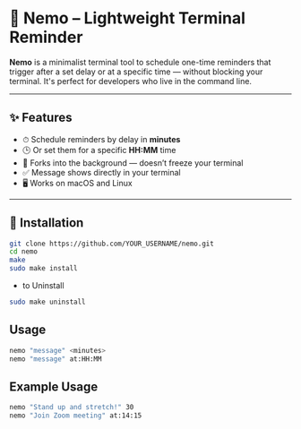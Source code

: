 # 🧠 Nemo – Lightweight Terminal Reminder

**Nemo** is a minimalist terminal tool to schedule one-time reminders that trigger after a set delay or at a specific time — without blocking your terminal. It's perfect for developers who live in the command line.

---

## ✨ Features

- ⏱ Schedule reminders by delay in **minutes**
- 🕒 Or set them for a specific **HH:MM** time
- 🧵 Forks into the background — doesn’t freeze your terminal
- ✅ Message shows directly in your terminal
- 🖥️ Works on macOS and Linux

---

## 🚀 Installation

```bash
git clone https://github.com/YOUR_USERNAME/nemo.git
cd nemo
make
sudo make install
```
 - to Uninstall
```bash
sudo make uninstall
```
## Usage
```bash
nemo "message" <minutes>
nemo "message" at:HH:MM
```
## Example Usage
```bash
nemo "Stand up and stretch!" 30
nemo "Join Zoom meeting" at:14:15
```

